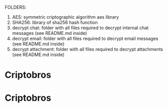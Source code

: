 FOLDERS:
1. AES: symmetric criptographic algorithm aes library 
2. SHA256: library of sha256 hash function
3. decrypt chat: folder with all files required to decrypt internal chat messages (see README.md inside) 
4. decrypt email: folder with all files required to decrypt email messages (see README.md inside)
5. decrypt attachment: folder with all files required to decrypt attachments (see README.md inside)




# Criptobros
# Criptobros
